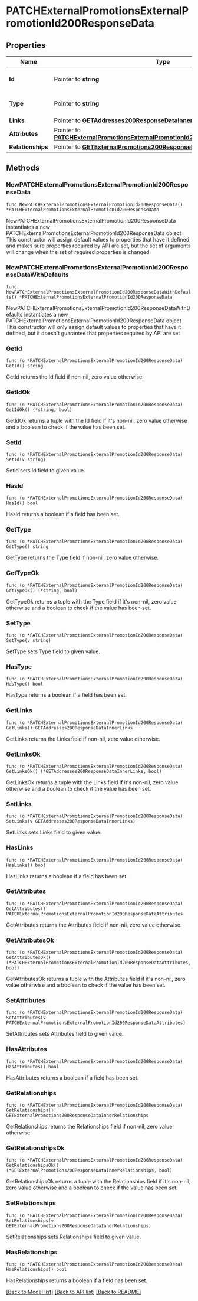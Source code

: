 # PATCHExternalPromotionsExternalPromotionId200ResponseData

## Properties

Name | Type | Description | Notes
------------ | ------------- | ------------- | -------------
**Id** | Pointer to **string** | The resource&#39;s id | [optional] 
**Type** | Pointer to **string** | The resource&#39;s type | [optional] [default to "external_promotions"]
**Links** | Pointer to [**GETAddresses200ResponseDataInnerLinks**](GETAddresses200ResponseDataInnerLinks.md) |  | [optional] 
**Attributes** | Pointer to [**PATCHExternalPromotionsExternalPromotionId200ResponseDataAttributes**](PATCHExternalPromotionsExternalPromotionId200ResponseDataAttributes.md) |  | [optional] 
**Relationships** | Pointer to [**GETExternalPromotions200ResponseDataInnerRelationships**](GETExternalPromotions200ResponseDataInnerRelationships.md) |  | [optional] 

## Methods

### NewPATCHExternalPromotionsExternalPromotionId200ResponseData

`func NewPATCHExternalPromotionsExternalPromotionId200ResponseData() *PATCHExternalPromotionsExternalPromotionId200ResponseData`

NewPATCHExternalPromotionsExternalPromotionId200ResponseData instantiates a new PATCHExternalPromotionsExternalPromotionId200ResponseData object
This constructor will assign default values to properties that have it defined,
and makes sure properties required by API are set, but the set of arguments
will change when the set of required properties is changed

### NewPATCHExternalPromotionsExternalPromotionId200ResponseDataWithDefaults

`func NewPATCHExternalPromotionsExternalPromotionId200ResponseDataWithDefaults() *PATCHExternalPromotionsExternalPromotionId200ResponseData`

NewPATCHExternalPromotionsExternalPromotionId200ResponseDataWithDefaults instantiates a new PATCHExternalPromotionsExternalPromotionId200ResponseData object
This constructor will only assign default values to properties that have it defined,
but it doesn't guarantee that properties required by API are set

### GetId

`func (o *PATCHExternalPromotionsExternalPromotionId200ResponseData) GetId() string`

GetId returns the Id field if non-nil, zero value otherwise.

### GetIdOk

`func (o *PATCHExternalPromotionsExternalPromotionId200ResponseData) GetIdOk() (*string, bool)`

GetIdOk returns a tuple with the Id field if it's non-nil, zero value otherwise
and a boolean to check if the value has been set.

### SetId

`func (o *PATCHExternalPromotionsExternalPromotionId200ResponseData) SetId(v string)`

SetId sets Id field to given value.

### HasId

`func (o *PATCHExternalPromotionsExternalPromotionId200ResponseData) HasId() bool`

HasId returns a boolean if a field has been set.

### GetType

`func (o *PATCHExternalPromotionsExternalPromotionId200ResponseData) GetType() string`

GetType returns the Type field if non-nil, zero value otherwise.

### GetTypeOk

`func (o *PATCHExternalPromotionsExternalPromotionId200ResponseData) GetTypeOk() (*string, bool)`

GetTypeOk returns a tuple with the Type field if it's non-nil, zero value otherwise
and a boolean to check if the value has been set.

### SetType

`func (o *PATCHExternalPromotionsExternalPromotionId200ResponseData) SetType(v string)`

SetType sets Type field to given value.

### HasType

`func (o *PATCHExternalPromotionsExternalPromotionId200ResponseData) HasType() bool`

HasType returns a boolean if a field has been set.

### GetLinks

`func (o *PATCHExternalPromotionsExternalPromotionId200ResponseData) GetLinks() GETAddresses200ResponseDataInnerLinks`

GetLinks returns the Links field if non-nil, zero value otherwise.

### GetLinksOk

`func (o *PATCHExternalPromotionsExternalPromotionId200ResponseData) GetLinksOk() (*GETAddresses200ResponseDataInnerLinks, bool)`

GetLinksOk returns a tuple with the Links field if it's non-nil, zero value otherwise
and a boolean to check if the value has been set.

### SetLinks

`func (o *PATCHExternalPromotionsExternalPromotionId200ResponseData) SetLinks(v GETAddresses200ResponseDataInnerLinks)`

SetLinks sets Links field to given value.

### HasLinks

`func (o *PATCHExternalPromotionsExternalPromotionId200ResponseData) HasLinks() bool`

HasLinks returns a boolean if a field has been set.

### GetAttributes

`func (o *PATCHExternalPromotionsExternalPromotionId200ResponseData) GetAttributes() PATCHExternalPromotionsExternalPromotionId200ResponseDataAttributes`

GetAttributes returns the Attributes field if non-nil, zero value otherwise.

### GetAttributesOk

`func (o *PATCHExternalPromotionsExternalPromotionId200ResponseData) GetAttributesOk() (*PATCHExternalPromotionsExternalPromotionId200ResponseDataAttributes, bool)`

GetAttributesOk returns a tuple with the Attributes field if it's non-nil, zero value otherwise
and a boolean to check if the value has been set.

### SetAttributes

`func (o *PATCHExternalPromotionsExternalPromotionId200ResponseData) SetAttributes(v PATCHExternalPromotionsExternalPromotionId200ResponseDataAttributes)`

SetAttributes sets Attributes field to given value.

### HasAttributes

`func (o *PATCHExternalPromotionsExternalPromotionId200ResponseData) HasAttributes() bool`

HasAttributes returns a boolean if a field has been set.

### GetRelationships

`func (o *PATCHExternalPromotionsExternalPromotionId200ResponseData) GetRelationships() GETExternalPromotions200ResponseDataInnerRelationships`

GetRelationships returns the Relationships field if non-nil, zero value otherwise.

### GetRelationshipsOk

`func (o *PATCHExternalPromotionsExternalPromotionId200ResponseData) GetRelationshipsOk() (*GETExternalPromotions200ResponseDataInnerRelationships, bool)`

GetRelationshipsOk returns a tuple with the Relationships field if it's non-nil, zero value otherwise
and a boolean to check if the value has been set.

### SetRelationships

`func (o *PATCHExternalPromotionsExternalPromotionId200ResponseData) SetRelationships(v GETExternalPromotions200ResponseDataInnerRelationships)`

SetRelationships sets Relationships field to given value.

### HasRelationships

`func (o *PATCHExternalPromotionsExternalPromotionId200ResponseData) HasRelationships() bool`

HasRelationships returns a boolean if a field has been set.


[[Back to Model list]](../README.md#documentation-for-models) [[Back to API list]](../README.md#documentation-for-api-endpoints) [[Back to README]](../README.md)


